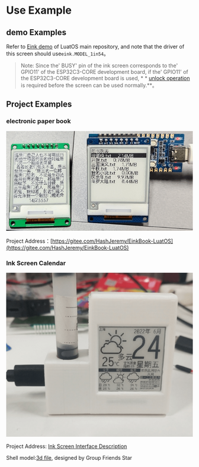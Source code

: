 # Use Example

## demo Examples

Refer to [Eink demo](https://gitee.com/openLuat/LuatOS/tree/master/demo/eink/Air101) of LuatOS main repository, and note that the driver of this screen should use`eink.MODEL_1in54`。

> Note: Since the' BUSY' pin of the ink screen corresponds to the' GPIO11' of the ESP32C3-CORE development board, if the' GPIO11' of the ESP32C3-CORE development board is used, * * [unlock operation](https://wiki.luatos.org/chips/esp32c3/board.html) is required before the screen can be used normally.**。

## Project Examples

### electronic paper book

![ebook](img/ebook.png)

Project Address：[https://gitee.com/HashJeremy/EinkBook-LuatOS](https://gitee.com/HashJeremy/EinkBook-LuatOS)

### Ink Screen Calendar

![calendar](img/calendar.png)

Project Address: [Ink Screen Interface Description](https://api.luatos.org/#eink)

Shell model:[3d file](https://cdn.openluat-luatcommunity.openluat.com/attachment/20220710142131642_外壳.7z), designed by Group Friends Star
